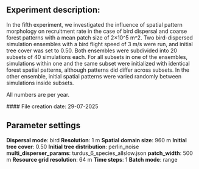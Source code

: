﻿## Experiment description:

In the fifth experiment, we investigated the influence of spatial pattern morphology on recruitment rate in the case of bird dispersal and coarse forest patterns with a mean patch size of 2×10^5 m^2. Two bird-dispersed simulation ensembles with a bird flight speed of 3 m/s were run, and initial tree cover was set to 0.50. Both ensembles were subdivided into 20 subsets of 40 simulations each. For all subsets in one of the ensembles, simulations within one and the same subset were initialized with identical forest spatial patterns, although patterns did differ across subsets. In the other ensemble, initial spatial patterns were varied randomly between simulations inside subsets.

All numbers are per year.



\#### File creation date: 29-07-2025



## Parameter settings

**Dispersal mode**: bird
**Resolution**: 1 m
**Spatial domain size**: 960 m
**Initial tree cover**: 0.50
**Initial tree distribution**: perlin\_noise
**multi\_disperser\_params**: turdus\_6\_species\_allslow.json
**patch\_width**: 500 m
**Resource grid resolution**: 64 m
**Time steps**: 1
**Batch mode**: range

